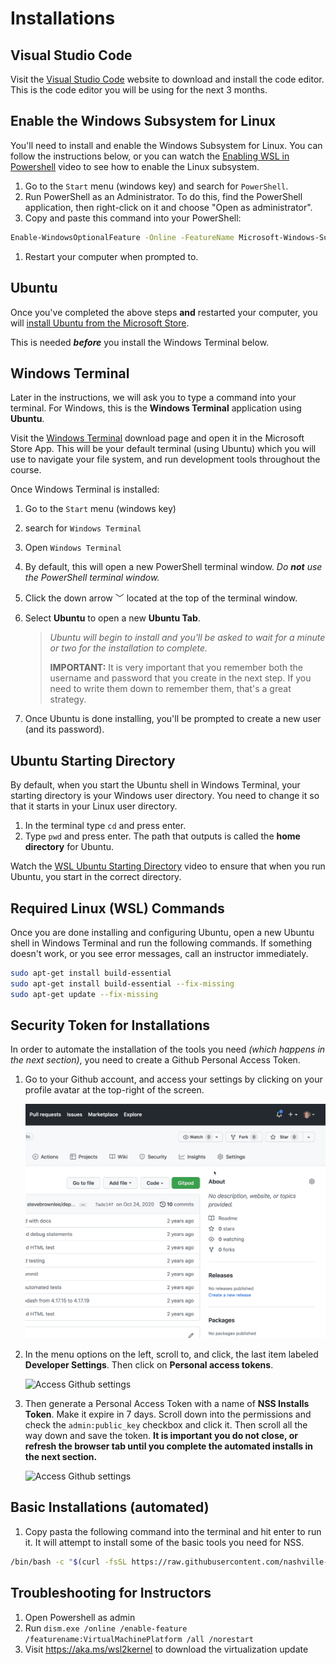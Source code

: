 # Installations

## Visual Studio Code

Visit the [Visual Studio Code](https://code.visualstudio.com/) website to download and install the code editor. This is the code editor you will be using for the next 3 months.

## Enable the Windows Subsystem for Linux


You'll need to install and enable the Windows Subsystem for Linux. You can follow the instructions below, or you can watch the [Enabling WSL in Powershell](https://youtu.be/Mzv6Pxppwoo) video to see how to enable the Linux subsystem.

1. Go to the `Start` menu (windows key) and search for `PowerShell`.
1. Run PowerShell as an Administrator. To do this, find the PowerShell application, then right-click on it and choose "Open as administrator".
1. Copy and paste this command into your PowerShell:

```sh
Enable-WindowsOptionalFeature -Online -FeatureName Microsoft-Windows-Subsystem-Linux
```

1. Restart your computer when prompted to.

## Ubuntu

Once you've completed the above steps **and** restarted your computer, you will [install Ubuntu from the Microsoft Store](https://www.microsoft.com/en-us/p/ubuntu/9nblggh4msv6?activetab=pivot:overviewtab).

This is needed ***before*** you install the Windows Terminal below.

## Windows Terminal

Later in the instructions, we will ask you to type a command into your terminal. For Windows, this is the **Windows Terminal** application using **Ubuntu**.

Visit the [Windows Terminal](https://www.microsoft.com/en-us/p/windows-terminal/9n0dx20hk701?activetab=pivot:overviewtab) download page and open it in the Microsoft Store App. This will be your default terminal (using Ubuntu) which you will use to navigate your file system, and run development tools throughout the course.

Once Windows Terminal is installed:

1. Go to the `Start` menu (windows key)
1. search for `Windows Terminal`
1. Open `Windows Terminal`
1. By default, this will open a new PowerShell terminal window. _Do **not** use the PowerShell terminal window._
1. Click the down arrow <kbd>﹀</kbd> located at the top of the terminal window.
1. Select **Ubuntu** to open a new **Ubuntu Tab**.

    > _Ubuntu will begin to install and you'll be asked to wait for a minute or two for the installation to complete._
    >
    > **IMPORTANT:** It is very important that you remember both the username and password that you create in the next step. If you need to write them down to remember them, that's a great strategy.

1. Once Ubuntu is done installing, you'll be prompted to create a new user (and its password).


## Ubuntu Starting Directory

By default, when you start the Ubuntu shell in Windows Terminal, your starting directory is your Windows user directory. You need to change it so that it starts in your Linux user directory.

1. In the terminal type `cd` and press enter.
1. Type `pwd` and press enter. The path that outputs is called the **home directory** for Ubuntu.

Watch the [WSL Ubuntu Starting Directory](https://www.youtube.com/watch?v=n1YSFT5VK-Y) video to ensure that when you run Ubuntu, you start in the correct directory.

## Required Linux (WSL) Commands

Once you are done installing and configuring Ubuntu, open a new Ubuntu shell in Windows Terminal and run the following commands. If something doesn't work, or you see error messages, call an instructor immediately.

```sh
sudo apt-get install build-essential
sudo apt-get install build-essential --fix-missing
sudo apt-get update --fix-missing
```

## Security Token for Installations

In order to automate the installation of the tools you need _(which happens in the next section)_, you need to create a Github Personal Access Token.

1. Go to your Github account, and access your settings by clicking on your profile avatar at the top-right of the screen.

    <img src="./images/github-token-access-settings.gif" alt="Access Github settings" width="600px" />

1. In the menu options on the left, scroll to, and click, the last item labeled **Developer Settings**. Then click on **Personal access tokens**.

    <img src="./images/github-token-developer-settings.gif" alt="Access Github settings" width="300px" />

1. Then generate a Personal Access Token with a name of **NSS Installs Token**. Make it expire in 7 days. Scroll down into the permissions and check the `admin:public_key` checkbox and click it. Then scroll all the way down and save the token. **It is important you do not close, or refresh the browser tab until you complete the automated installs in the next section.**

    <img src="./images/github-token-creating-token.gif" alt="Access Github settings" width="600px" />

## Basic Installations (automated)

1. Copy pasta the following command into the terminal and hit enter to run it. It will attempt to install some of the basic tools you need for NSS.

```sh
/bin/bash -c "$(curl -fsSL https://raw.githubusercontent.com/nashville-software-school/client-side-mastery/master/book-0-installations/chapters/scripts/installs-wsl.sh)"
```




## Troubleshooting for Instructors

1. Open Powershell as admin
1. Run `dism.exe /online /enable-feature /featurename:VirtualMachinePlatform /all /norestart`
1. Visit https://aka.ms/wsl2kernel to download the virtualization update
